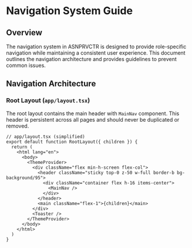 # Navigation System Guide

## Overview

The navigation system in ASNPRVCTR is designed to provide role-specific navigation while maintaining a consistent user experience. This document outlines the navigation architecture and provides guidelines to prevent common issues.

## Navigation Architecture

### Root Layout (`app/layout.tsx`)

The root layout contains the main header with `MainNav` component. This header is persistent across all pages and should never be duplicated or removed.

```tsx
// app/layout.tsx (simplified)
export default function RootLayout({ children }) {
  return (
    <html lang="en">
      <body>
        <ThemeProvider>
          <div className="flex min-h-screen flex-col">
            <header className="sticky top-0 z-50 w-full border-b bg-background/95">
              <div className="container flex h-16 items-center">
                <MainNav />
              </div>
            </header>
            <main className="flex-1">{children}</main>
          </div>
          <Toaster />
        </ThemeProvider>
      </body>
    </html>
  )
}

